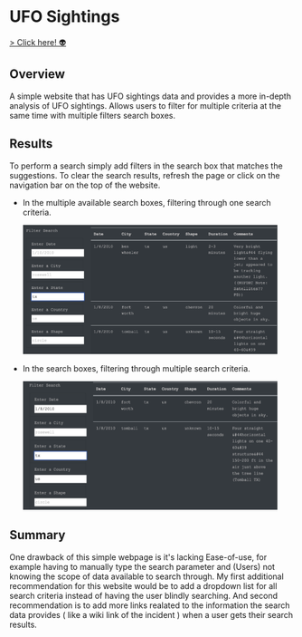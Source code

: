 # UFO Sightings
[> Click here! 👽](https://xumed001.github.io/JavaScript_UFO/)
## Overview 
A simple website that has UFO sightings data and provides a more in-depth analysis of UFO sightings. Allows users to filter for multiple criteria at the same time with multiple filters search boxes.


## Results
To perform a search simply add filters in the search box that matches the suggestions. To clear the search results, refresh the page or click on the navigation bar on the top of the website.

- In the multiple available search boxes, filtering through one search criteria.

     <img src="Resources/one_filter.png" width="450"> 

- In the search boxes, filtering through multiple search criteria.

     <img src="Resources/multiple_filter.png" width="450" height="227">



## Summary 
One drawback of this simple webpage is it's lacking Ease-of-use, for example having to manually type the search parameter and (Users) not knowing the scope of data available to search through. My first additional recommendation for this website would be to add a dropdown list for all search criteria instead of having the user blindly searching. And second recommendation is to add more links realated to the information the search data provides ( like a wiki link of the incident ) when a user gets their search results.
